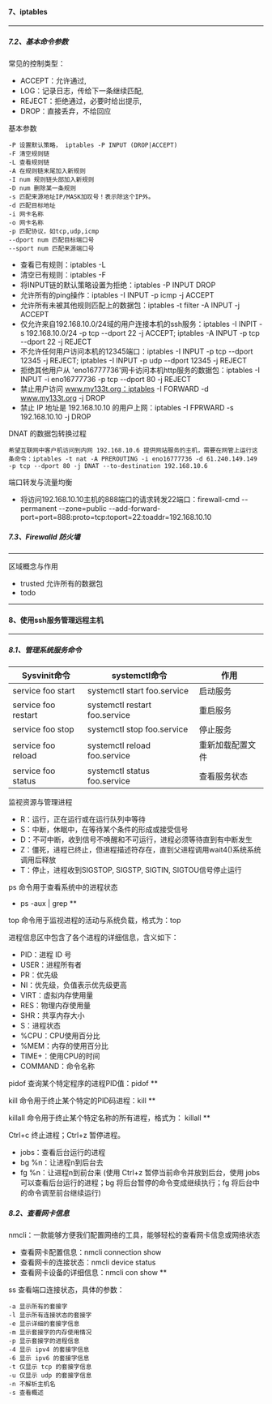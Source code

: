 #### 7、iptables
---
##### 7.2、基本命令参数
常见的控制类型：
- ACCEPT：允许通过, 
- LOG：记录日志，传给下一条继续匹配, 
- REJECT：拒绝通过，必要时给出提示, 
- DROP：直接丢弃，不给回应

基本参数
	
	-P 设置默认策略， iptables -P INPUT (DROP|ACCEPT)
	-F 清空规则链
	-L 查看规则链
	-A 在规则链末尾加入新规则
	-I num 规则链头部加入新规则
	-D num 删除某一条规则
	-s 匹配来源地址IP/MASK加叹号！表示除这个IP外。
	-d 匹配目标地址
	-i 网卡名称
	-o 网卡名称
	-p 匹配协议，如tcp,udp,icmp
	--dport num 匹配目标端口号
	--sport num 匹配来源端口号
	
- 查看已有规则：iptables -L
- 清空已有规则：iptables -F
- 将INPUT链的默认策略设置为拒绝：iptables -P INPUT DROP
- 允许所有的ping操作：iptables -I INPUT -p icmp -j ACCEPT
- 允许所有未被其他规则匹配上的数据包：iptables -t filter -A INPUT -j ACCEPT
- 仅允许来自192.168.10.0/24域的用户连接本机的ssh服务：iptables -I INPIT -s 192.168.10.0/24 -p tcp --dport 22 -j ACCEPT; iptables -A INPUT -p tcp --dport 22 -j REJECT
- 不允许任何用户访问本机的12345端口：iptables -I INPUT -p tcp --dport 12345 -j REJECT; iptables -I INPUT -p udp --dport 12345 -j REJECT
- 拒绝其他用户从 'eno16777736'网卡访问本机http服务的数据包：iptables -I INPUT -i eno16777736 -p tcp --dport 80 -j REJECT
- 禁止用户访问 www.my133t.org：iptables -I FORWARD -d www.my133t.org -j DROP
- 禁止 IP 地址是 192.168.10.10 的用户上网：iptables -I FPRWARD -s 192.168.10.10 -j DROP

DNAT 的数据包转换过程

    希望互联网中客户机访问到内网 192.168.10.6 提供网站服务的主机，需要在网管上运行这条命令：iptables -t nat -A PREROUTING -i eno16777736 -d 61.240.149.149 -p tcp --dport 80 -j DNAT --to-destination 192.168.10.6
	
端口转发与流量均衡
- 将访问192.168.10.10主机的888端口的请求转发22端口：firewall-cmd --permanent --zone=public --add-forward-port=port=888:proto=tcp:toport=22:toaddr=192.168.10.10

##### 7.3、Firewalld 防火墙
---
区域概念与作用
- trusted 允许所有的数据包
- todo


---
#### 8、使用ssh服务管理远程主机
---

##### 8.1、管理系统服务命令
|Sysvinit命令	|systemctl命令	|作用	|
|-|-|-|
|service foo start	|systemctl start foo.service	|启动服务	|
|service foo restart	|systemctl restart foo.service	|重启服务	|
|service foo stop	|systemctl stop foo.service	|停止服务	|	
|service foo reload	|systemctl reload foo.service	|重新加载配置文件	|
|service foo status	|systemctl status foo.service	|查看服务状态	|

监视资源与管理进程
- R：运行，正在运行或在运行队列中等待
- S：中断，休眠中，在等待某个条件的形成或接受信号
- D：不可中断，收到信号不唤醒和不可运行，进程必须等待直到有中断发生
- Z：僵死，进程已终止，但进程描述符存在，直到父进程调用wait4()系统系统调用后释放
- T：停止，进程收到SIGSTOP, SIGSTP, SIGTIN, SIGTOU信号停止运行

ps 命令用于查看系统中的进程状态
- ps -aux | grep **

top 命令用于监视进程的活动与系统负载，格式为：top

进程信息区中包含了各个进程的详细信息，含义如下：
- PID：进程 ID 号
- USER：进程所有者
- PR：优先级
- NI：优先级，负值表示优先级更高
- VIRT：虚拟内存使用量
- RES：物理内存使用量
- SHR：共享内存大小
- S：进程状态
- %CPU：CPU使用百分比
- %MEM：内存的使用百分比
- TIME+：使用CPU的时间
- COMMAND：命令名称

pidof 查询某个特定程序的进程PID值：pidof **

kill 命令用于终止某个特定的PID码进程：kill **

killall 命令用于终止某个特定名称的所有进程，格式为： killall **

Ctrl+c 终止进程；Ctrl+z 暂停进程。
- jobs：查看后台运行的进程
- bg %n：让进程n到后台去
- fg %n：让进程n到前台来
(使用 Ctrl+z 暂停当前命令并放到后台，使用 jobs 可以查看后台运行的进程；bg 将后台暂停的命令变成继续执行；fg 将后台中的命令调至前台继续运行)

##### 8.2、查看网卡信息
nmcli：一款能够方便我们配置网络的工具，能够轻松的查看网卡信息或网络状态
- 查看网卡配置信息：nmcli connection show
- 查看网卡的连接状态：nmcli device status
- 查看网卡设备的详细信息：nmcli con show **

ss 查看端口连接状态，具体的参数：

	-a 显示所有的套接字
	-l 显示所有连接状态的套接字
	-e 显示详细的套接字信息
	-m 显示套接字的内存使用情况
	-p 显示套接字的进程信息
	-4 显示 ipv4 的套接字信息
	-6 显示 ipv6 的套接字信息
	-t 仅显示 tcp 的套接字信息
	-u 仅显示 udp 的套接字信息
	-n 不解析主机名
	-s 查看概述






